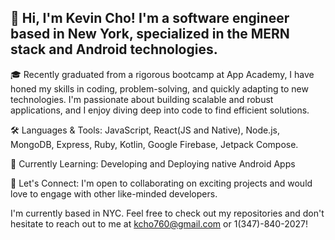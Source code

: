 
## 👋 Hi, I'm Kevin Cho! I'm a software engineer based in New York, specialized in the MERN stack and Android technologies.

🎓 Recently graduated from a rigorous bootcamp at App Academy, I have honed my skills in coding, problem-solving, and quickly adapting to new technologies. I'm passionate about building scalable and robust applications, and I enjoy diving deep into code to find efficient solutions.

🛠️ Languages & Tools: JavaScript, React(JS and Native), Node.js, MongoDB, Express, Ruby, Kotlin, Google Firebase, Jetpack Compose.

🌱 Currently Learning: Developing and Deploying native Android Apps

🤝 Let's Connect: I'm open to collaborating on exciting projects and would love to engage with other like-minded developers.

I'm currently based in NYC.
Feel free to check out my repositories and don't hesitate to reach out to me at kcho760@gmail.com or 1(347)-840-2027!
